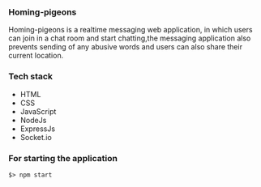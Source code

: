 ### Homing-pigeons ###

Homing-pigeons is a realtime messaging web application, in which users can join in a chat room and start chatting,the messaging application also prevents sending of any abusive words and users can also share their current location.

### Tech stack ###

- HTML
- CSS
- JavaScript
- NodeJs
- ExpressJs
- Socket.io

### For starting the application

```$> npm start```